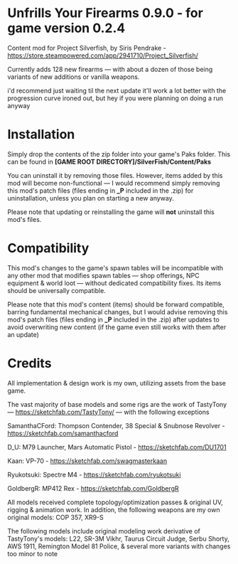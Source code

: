 # Unfrills Your Firearms 0.9.0 - for game version 0.2.4
Content mod for Project Silverfish, by Siris Pendrake - https://store.steampowered.com/app/2941710/Project_Silverfish/

Currently adds 128 new firearms — with about a dozen of those being variants of new additions or vanilla weapons.

i'd recommend just waiting til the next update it'll work a lot better with the progression curve ironed out, but hey if you were planning on doing a run anyway

# Installation
Simply drop the contents of the zip folder into your game's Paks folder.  This can be found in **[GAME ROOT DIRECTORY]/SilverFish/Content/Paks**

You can uninstall it by removing those files.  However, items added by this mod will become non-functional — I would recommend simply removing this mod's patch files (files ending in **_P** included in the .zip) for uninstallation, unless you plan on starting a new anyway.

Please note that updating or reinstalling the game will **not** uninstall this mod's files.

# Compatibility
This mod's changes to the game's spawn tables will be incompatible with any other mod that modifies spawn tables — shop offerings, NPC equipment & world loot — without dedicated compatibility fixes.  Its items should be universally compatible.

Please note that this mod's content (items) should be forward compatible, barring fundamental mechanical changes, but I would advise removing this mod's patch files (files ending in **_P** included in the .zip) after updates to avoid overwriting new content (if the game even still works with them after an update)

# Credits
All implementation & design work is my own, utilizing assets from the base game.

The vast majority of base models and some rigs are the work of TastyTony — https://sketchfab.com/TastyTony/ — with the following exceptions

SamanthaCFord: Thompson Contender, 38 Special & Snubnose Revolver - https://sketchfab.com/samanthacford

D_U: M79 Launcher, Mars Automatic Pistol - https://sketchfab.com/DU1701

Kaan: VP-70 - https://sketchfab.com/swagmasterkaan

Ryukotsuki: Spectre M4 - https://sketchfab.com/ryukotsuki

GoldbergR: MP412 Rex - https://sketchfab.com/GoldbergR

All models received complete topology/optimization passes & original UV, rigging & animation work.  In addition, the following weapons are my own original models:
COP 357, XR9-S

The following models include original modeling work derivative of TastyTony's models: L22, SR-3M Vikhr, Taurus Circuit Judge, Serbu Shorty, AWS 1911, Remington Model 81 Police, & several more variants with changes too minor to note

